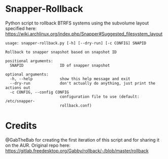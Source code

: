 # Snapper-Rollback

Python  script to rollback BTRFS systems using the subvolume layout specified here: https://wiki.archlinux.org/index.php/Snapper#Suggested_filesystem_layout

```
usage: snapper-rollback.py [-h] [--dry-run] [-c CONFIG] SNAPID

Rollback to snapper snapshot based on snapshot ID

positional arguments:
  SNAPID                ID of snapper snapshot

optional arguments:
  -h, --help            show this help message and exit
  --dry-run             don't actually do anything, just print the actions out
  -c CONFIG, --config CONFIG
                        configuration file to use (default: /etc/snapper-
                        rollback.conf)
```

# Credits
@GabTheBab for creating the first iteration of this script and for sharing it on the AUR.
Original repo here: https://gitlab.freedesktop.org/Gabby/rollback/-/blob/master/rollback
